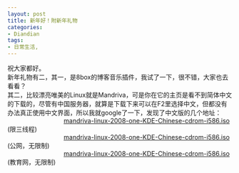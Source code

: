 ```yaml
---
layout: post
title: 新年好！附新年礼物
categories:
- Diandian
tags:
- 日常生活, 
---
```

祝大家都好。
<br />新年礼物有二，其一，是8box的博客音乐插件，我试了一下，很不错，大家也去看看？
<br />其二，比较漂亮唯美的Linux就是Mandriva，可是你在它的主页是看不到简体中文的下载的，尽管有中国服务器，就算是下载下来可以在F2里选择中文，但都没有办法真正使用中文界面，所以我就google了一下，发现了中文版的几个地址：
<br />&nbsp;&nbsp;&nbsp; &nbsp;&nbsp;&nbsp; &nbsp;&nbsp;&nbsp; &nbsp;&nbsp;&nbsp; &nbsp;&nbsp;&nbsp; &nbsp;&nbsp;&nbsp; &nbsp;&nbsp;&nbsp; &nbsp;&nbsp;&nbsp;
<a href="http://mirrors.lcuc.org.cn/mandriva/official/iso/2008.0/mandriva-linux-2008-one-KDE-Chinese-cdrom-i586.iso">mandriva-linux-2008-one-KDE-Chinese-cdrom-i586.iso</a> (限三线程)
<br />&nbsp;&nbsp;&nbsp;&nbsp;&nbsp;&nbsp;&nbsp;&nbsp;&nbsp;&nbsp;&nbsp;&nbsp;&nbsp;&nbsp;&nbsp;&nbsp;&nbsp;&nbsp;&nbsp;&nbsp;&nbsp;&nbsp;&nbsp;&nbsp;&nbsp;&nbsp;&nbsp;&nbsp;&nbsp;&nbsp;&nbsp;
<a href="http://fundawang.lcuc.org.cn/mandriva/official/iso/2008.0/mandriva-linux-2008-one-KDE-Chinese-cdrom-i586.iso">mandriva-linux-2008-one-KDE-Chinese-cdrom-i586.iso</a> (公网，无限制)&nbsp;&nbsp;&nbsp;
<br />&nbsp;&nbsp;&nbsp;&nbsp;&nbsp;&nbsp;&nbsp;&nbsp;&nbsp;&nbsp;&nbsp;&nbsp;&nbsp;&nbsp;&nbsp;&nbsp;&nbsp;&nbsp;&nbsp;&nbsp;&nbsp;&nbsp;&nbsp;&nbsp;&nbsp;&nbsp;&nbsp;&nbsp;&nbsp;&nbsp;&nbsp;
<a href="http://211.71.160.51/mandriva-linux-2008-one-KDE-Chinese-cdrom-i586.iso">mandriva-linux-2008-one-KDE-Chinese-cdrom-i586.iso</a> (教育网，无限制)